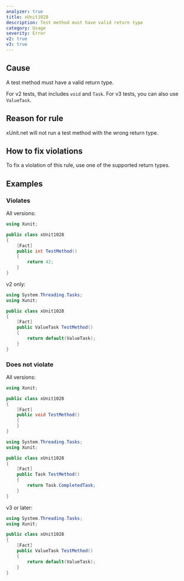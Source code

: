 ```yaml
---
analyzer: true
title: xUnit1028
description: Test method must have valid return type
category: Usage
severity: Error
v2: true
v3: true
---
```


## Cause

A test method must have a valid return type.

For v2 tests, that includes `void` and `Task`. For v3 tests, you can also use `ValueTask`.

## Reason for rule

xUnit.net will not run a test method with the wrong return type.

## How to fix violations

To fix a violation of this rule, use one of the supported return types.

## Examples

### Violates

All versions:

```csharp
using Xunit;

public class xUnit1028
{
    [Fact]
    public int TestMethod()
    {
        return 42;
    }
}
```

v2 only:

```csharp
using System.Threading.Tasks;
using Xunit;

public class xUnit1028
{
    [Fact]
    public ValueTask TestMethod()
    {
        return default(ValueTask);
    }
}
```

### Does not violate

All versions:

```csharp
using Xunit;

public class xUnit1028
{
    [Fact]
    public void TestMethod()
    {
    }
}
```

```csharp
using System.Threading.Tasks;
using Xunit;

public class xUnit1028
{
    [Fact]
    public Task TestMethod()
    {
        return Task.CompletedTask;
    }
}
```

v3 or later:

```csharp
using System.Threading.Tasks;
using Xunit;

public class xUnit1028
{
    [Fact]
    public ValueTask TestMethod()
    {
        return default(ValueTask);
    }
}
```
